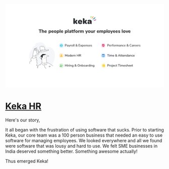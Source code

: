 [![Visit Keka HR](imagePreview.png)](https://keka.com)

# [Keka HR](https://keka.com)

Here's our story,

It all began with the frustration of using software that sucks. Prior to starting Keka, our core team was a 100 person business that needed an easy to use software for managing employees. We looked everywhere and all we found were software that was lousy and hard to use. We felt SME businesses in India deserved something better. Something awesome actually!

Thus emerged Keka!

